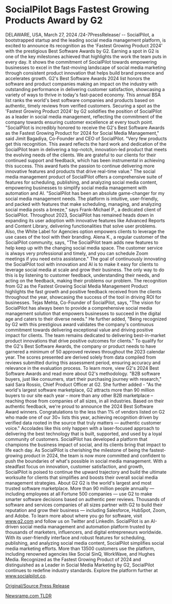# SocialPilot Bags Fastest Growing Products Award by G2

DELAWARE, USA, March 27, 2024 /24-7PressRelease/ -- SocialPilot, a bootstrapped startup and the leading social media management platform, is excited to announce its recognition as the 'Fastest Growing Product 2024' with the prestigious Best Software Awards by G2.  Earning a spot in G2 is one of the key milestones achieved that highlights the work the team puts in every day. It shows the commitment of SocialPilot towards empowering businesses to excel in the fast-moving landscape of social media marketing through consistent product innovation that helps build brand presence and accelerates growth.   G2's Best Software Awards 2024 list honors the software and product companies making an impact on the industry with outstanding performance in delivering customer satisfaction, showcasing a variety of ways to thrive in today's fast-paced economy. This annual BSA list ranks the world's best software companies and products based on authentic, timely reviews from verified customers. Securing a spot as the 'Fastest Growing Product 2024' by G2 solidifies the position of SocialPilot as a leader in social media management, reflecting the commitment of the company towards ensuring customer excellence at every touch point.  "SocialPilot is incredibly honored to receive the G2's Best Software Awards as the Fastest Growing Product for 2024 for Social Media Management," said Jimit Bagadiya, Co-Founder and CEO of SocialPilot. "Very few products get this recognition. This award reflects the hard work and dedication of the SocialPilot team in delivering a top-notch, innovation-led product that meets the evolving needs of the clients. We are grateful to our clients for their continued support and feedback, which has been instrumental in achieving this success. This award fuels the passion to continue delivering more innovative features and products that drive real-time value."  The social media management product of SocialPilot offers a comprehensive suite of features for scheduling, publishing, and analyzing social media content, empowering businesses to simplify social media management with automation and AI. "SocialPilot has been an absolute game-changer for my social media management needs. The platform is intuitive, user-friendly, and packed with features that make scheduling, managing, and analyzing social media posts a breeze," says Frank-Michael P., a dedicated client of SocialPilot.   Throughout 2023, SocialPilot has remained heads down in expanding its user adoption with innovative features like Advanced Reports and Content Library, delivering functionalities that solve user problems. Also, the White Label for Agencies option empowers clients to leverage the use cases of the tool with their branding. Alena K., a regular customer of the SocialPilot community, says, "The SocialPilot team adds new features to help keep up with the changing social media space. The customer service is always very professional and timely, and you can schedule Zoom meetings if you need extra assistance."   The goal of continuously innovating the SocialPilot tool with innovation and AI is to make it easy for clients to leverage social media at scale and grow their business. The only way to do this is by listening to customer feedback, understanding their needs, and acting on the feedback, making their problems our problem.  The recognition from G2 as the Fastest Growing Social Media Management Product highlights the fast growth and positive feedback received from the clients throughout the year, showcasing the success of the tool in driving ROI for businesses.   Tejas Mehta, Co-Founder of SocialPilot, says, "The vision for SocialPilot has always been to provide a comprehensive social media management solution that empowers businesses to succeed in the digital age and caters to their diverse needs."   He further added, "Being recognized by G2 with this prestigious award validates the company's continuous commitment towards delivering exceptional value and driving positive impact for clients. The team remains dedicated to delivering best-in-market product innovations that drive positive outcomes for clients."  To qualify for the G2's Best Software Awards, the company or product needs to have garnered a minimum of 50 approved reviews throughout the 2023 calendar year. The scores presented are derived solely from data compiled from reviews submitted during this assessment period, ensuring accuracy and relevance in the evaluation process. To learn more, view G2's 2024 Best Software Awards and read more about G2's methodology.  "B2B software buyers, just like consumers, start their purchasing journey with research," said Sara Rossio, Chief Product Officer at G2.   She further added - "As the world's largest software marketplace, G2 attracts more than 90 million buyers to our site each year – more than any other B2B marketplace – reaching those from companies of all sizes, in all industries. Based on their authentic feedback, we're proud to announce the 2024 Best Software Award winners. Congratulations to the less than 1% of vendors listed on G2 who made one of our 30+ lists this year, achieving recognition driven by verified data rooted in the source that truly matters — authentic customer voice."   Accolades like this only happen with a laser-focused approach to delivering the best technology that is built, supported, and used by a loyal community of customers. SocialPilot has developed a platform that champions the business impact of social, and its clients bring that impact to life each day.  As SocialPilot is cherishing the milestone of being the fastest-growing product in 2024, the team is now more committed and confident to push the boundaries of what's possible in social media management. With a steadfast focus on innovation, customer satisfaction, and growth, SocialPilot is poised to continue the upward trajectory and build the ultimate worksuite for clients that simplifies and boosts their overall social media management strategies.   About G2  G2 is the world's largest and most trusted software marketplace. More than 90 million people annually — including employees at all Fortune 500 companies — use G2 to make smarter software decisions based on authentic peer reviews. Thousands of software and services companies of all sizes partner with G2 to build their reputation and grow their business — including Salesforce, HubSpot, Zoom, and Adobe. To learn more about where you go for software, visit www.g2.com and follow us on Twitter and LinkedIn.  SocialPilot is an AI-driven social media management and automation platform trusted by thousands of marketers, influencers, and digital entrepreneurs worldwide. With its user-friendly interface and robust features for scheduling, publishing, and analyzing social media content, SocialPilot simplifies social media marketing efforts. More than 13500 customers use the platform, including renowned agencies like Social SinQ, WorkWave, and Hughes Media. Recognized as the Fastest Growing Product of 2024 and distinguished as a Leader in Social Media Marketing by G2, SocialPilot continues to redefine industry standards. Explore the platform further at www.socialpilot.co. 

[Original/Source Press Release](https://www.24-7pressrelease.com/press-release/509561/socialpilot-bags-fastest-growing-products-award-by-g2) 

[Newsramp.com TLDR](https://newsramp.com/None) 